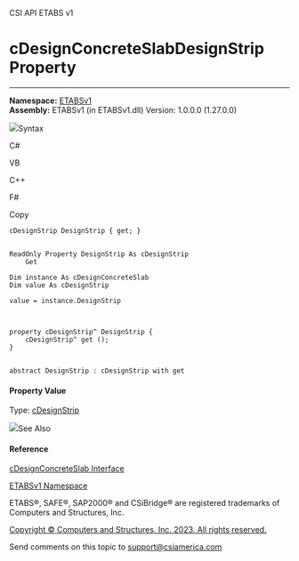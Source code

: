 ﻿

CSI API ETABS v1

# cDesignConcreteSlabDesignStrip Property  
  
---  
  
**Namespace:** [ETABSv1](2780f1b8-2033-5289-2298-1cdb2a7508d9.htm)  
**Assembly:** ETABSv1 (in ETABSv1.dll) Version: 1.0.0.0 (1.27.0.0)

![](../icons/SectionExpanded.png)Syntax

C#

VB

C++

F#

Copy

    
    
    cDesignStrip DesignStrip { get; }
    
    
    ReadOnly Property DesignStrip As cDesignStrip
    	Get
    
    Dim instance As cDesignConcreteSlab
    Dim value As cDesignStrip
    
    value = instance.DesignStrip
    
    
    
    property cDesignStrip^ DesignStrip {
    	cDesignStrip^ get ();
    }
    
    
    abstract DesignStrip : cDesignStrip with get
    

#### Property Value

Type: [cDesignStrip](a81b3f03-3ed3-5a32-06f5-af6bc3daf603.htm)

![](../icons/SectionExpanded.png)See Also

#### Reference

[cDesignConcreteSlab Interface](a5c5241b-dd55-b98a-9865-6841fb277116.htm)

[ETABSv1 Namespace](2780f1b8-2033-5289-2298-1cdb2a7508d9.htm)

ETABS®, SAFE®, SAP2000® and CSiBridge® are registered trademarks of Computers
and Structures, Inc.  

[Copyright © Computers and Structures, Inc. 2023. All rights
reserved.](http://www.csiamerica.com)

Send comments on this topic to
[support@csiamerica.com](mailto:support%40csiamerica.com?Subject=CSI%20API%20ETABS%20v1)


